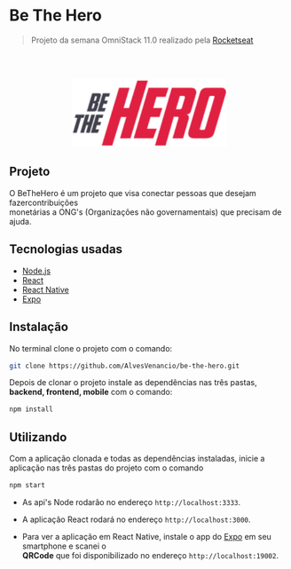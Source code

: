# Be The Hero
> Projeto da semana OmniStack 11.0 realizado pela [Rocketseat](https://rocketseat.com.br/)

<br><br>
<div align="center">
<img src="./.github/bethehero.svg" alt="BeTheHero" width="280" />
</div>

## Projeto

O BeTheHero é um projeto que visa conectar pessoas que desejam fazercontribuições<br> monetárias a ONG's (Organizações não governamentais) que precisam de ajuda.


## Tecnologias usadas

- [Node.js](https://nodejs.org/en/)
- [React](https://reactjs.org)
- [React Native](https://facebook.github.io/react-native/)
- [Expo](https://expo.io/)

## Instalação

No terminal clone o projeto com o comando:

```sh
git clone https://github.com/AlvesVenancio/be-the-hero.git
```

Depois de clonar o projeto instale as dependências nas três pastas, **backend, frontend, mobile**
com o comando:

```sh
npm install
```

## Utilizando

Com a aplicação clonada e todas as dependências instaladas, inicie a aplicação nas três pastas do projeto com o comando

```sh
npm start
```

* As api's Node rodarão no endereço `http://localhost:3333`.

* A aplicação React rodará no endereço `http://localhost:3000`.

* Para ver a aplicação em React Native, instale o app do [Expo](https://expo.io/) em seu smartphone e scanei o<br>**QRCode** que foi disponibilizado no endereço `http://localhost:19002`.